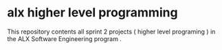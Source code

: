 # alx higher level programming
This repository contents all sprint 2 projects ( higher level programing ) in the ALX Software Engineering program .
